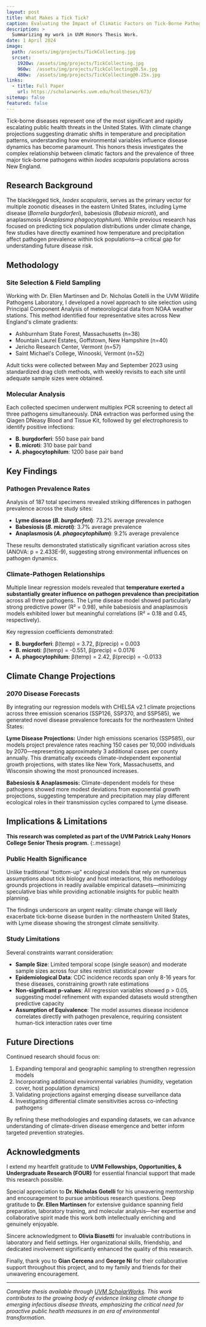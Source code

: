 ```yaml
---
layout: post
title: What Makes a Tick Tick?
caption: Evaluating the Impact of Climatic Factors on Tick-Borne Pathogen Prevalence
description: >
  Summarizing my work in UVM Honors Thesis Work.
date: 1 April 2024
image:
  path: /assets/img/projects/TickCollecting.jpg
  srcset:
    1920w: /assets/img/projects/TickCollecting.jpg
    960w:  /assets/img/projects/TickCollecting@0.5x.jpg
    480w:  /assets/img/projects/TickCollecting@0.25x.jpg
links:
  - title: Full Paper
    url: https://scholarworks.uvm.edu/hcoltheses/673/
sitemap: false
featured: false
---
```


Tick-borne diseases represent one of the most significant and rapidly escalating public health threats in the United States. With climate change projections suggesting dramatic shifts in temperature and precipitation patterns, understanding how environmental variables influence disease dynamics has become paramount. This honors thesis investigates the complex relationship between climatic factors and the prevalence of three major tick-borne pathogens within *Ixodes scapularis* populations across New England.

## Research Background

The blacklegged tick, *Ixodes scapularis*, serves as the primary vector for multiple zoonotic diseases in the eastern United States, including Lyme disease (*Borrelia burgdorferi*), babesiosis (*Babesia microti*), and anaplasmosis (*Anaplasma phagocytophilum*). While previous research has focused on predicting tick population distributions under climate change, few studies have directly examined how temperature and precipitation affect pathogen prevalence within tick populations—a critical gap for understanding future disease risk.

## Methodology

### Site Selection & Field Sampling

Working with Dr. Ellen Martinsen and Dr. Nicholas Gotelli in the UVM Wildlife Pathogens Laboratory, I developed a novel approach to site selection using Principal Component Analysis of meteorological data from NOAA weather stations. This method identified four representative sites across New England's climate gradients:

- Ashburnham State Forest, Massachusetts (n=38)
- Mountain Laurel Estates, Goffstown, New Hampshire (n=40)
- Jericho Research Center, Vermont (n=57)
- Saint Michael's College, Winooski, Vermont (n=52)

Adult ticks were collected between May and September 2023 using standardized drag cloth methods, with weekly revisits to each site until adequate sample sizes were obtained.

### Molecular Analysis

Each collected specimen underwent multiplex PCR screening to detect all three pathogens simultaneously. DNA extraction was performed using the Qiagen DNeasy Blood and Tissue Kit, followed by gel electrophoresis to identify positive infections:

- **B. burgdorferi**: 550 base pair band
- **B. microti**: 310 base pair band  
- **A. phagocytophilum**: 1200 base pair band

## Key Findings

### Pathogen Prevalence Rates

Analysis of 187 total specimens revealed striking differences in pathogen prevalence across the study sites:

- **Lyme disease (*B. burgdorferi*)**: 73.2% average prevalence
- **Babesiosis (*B. microti*)**: 3.7% average prevalence
- **Anaplasmosis (*A. phagocytophilum*)**: 9.2% average prevalence

These results demonstrated statistically significant variation across sites (ANOVA: p = 2.433E-9), suggesting strong environmental influences on pathogen dynamics.

### Climate-Pathogen Relationships

Multiple linear regression models revealed that **temperature exerted a substantially greater influence on pathogen prevalence than precipitation** across all three pathogens. The Lyme disease model showed particularly strong predictive power (R² = 0.98), while babesiosis and anaplasmosis models exhibited lower but meaningful correlations (R² = 0.18 and 0.45, respectively).

Key regression coefficients demonstrated:
- **B. burgdorferi**: β(temp) = 3.72, β(precip) = 0.003
- **B. microti**: β(temp) = -0.551, β(precip) = 0.0176
- **A. phagocytophilum**: β(temp) = 2.42, β(precip) = -0.0133

## Climate Change Projections

### 2070 Disease Forecasts

By integrating our regression models with CHELSA v2.1 climate projections across three emission scenarios (SSP126, SSP370, and SSP585), we generated novel disease prevalence forecasts for the northeastern United States:

**Lyme Disease Projections:**
Under high emissions scenarios (SSP585), our models project prevalence rates reaching 150 cases per 10,000 individuals by 2070—representing approximately 3 additional cases per county annually. This dramatically exceeds climate-independent exponential growth projections, with states like New York, Massachusetts, and Wisconsin showing the most pronounced increases.

**Babesiosis & Anaplasmosis:**
Climate-dependent models for these pathogens showed more modest deviations from exponential growth projections, suggesting temperature and precipitation may play different ecological roles in their transmission cycles compared to Lyme disease.

## Implications & Limitations

**This research was completed as part of the UVM Patrick Leahy Honors College Senior Thesis program.**
{:.message}

### Public Health Significance

Unlike traditional "bottom-up" ecological models that rely on numerous assumptions about tick biology and host interactions, this methodology grounds projections in readily available empirical datasets—minimizing speculative bias while providing actionable insights for public health planning.

The findings underscore an urgent reality: climate change will likely exacerbate tick-borne disease burden in the northeastern United States, with Lyme disease showing the strongest climate sensitivity.

### Study Limitations

Several constraints warrant consideration:

- **Sample Size**: Limited temporal scope (single season) and moderate sample sizes across four sites restrict statistical power
- **Epidemiological Data**: CDC incidence records span only 8-16 years for these diseases, constraining growth rate estimations
- **Non-significant p-values**: All regression variables showed p > 0.05, suggesting model refinement with expanded datasets would strengthen predictive capacity
- **Assumption of Equivalence**: The model assumes disease incidence correlates directly with pathogen prevalence, requiring consistent human-tick interaction rates over time

## Future Directions

Continued research should focus on:

1. Expanding temporal and geographic sampling to strengthen regression models
2. Incorporating additional environmental variables (humidity, vegetation cover, host population dynamics)
3. Validating projections against emerging disease surveillance data
4. Investigating differential climate sensitivities across co-infecting pathogens

By refining these methodologies and expanding datasets, we can advance understanding of climate-driven disease emergence and better inform targeted prevention strategies.

## Acknowledgments

I extend my heartfelt gratitude to **UVM Fellowships, Opportunities, & Undergraduate Research (FOUR)** for essential financial support that made this research possible.

Special appreciation to **Dr. Nicholas Gotelli** for his unwavering mentorship and encouragement to pursue ambitious research questions. Deep gratitude to **Dr. Ellen Martinsen** for extensive guidance spanning field preparation, laboratory training, and molecular analysis—her expertise and collaborative spirit made this work both intellectually enriching and genuinely enjoyable.

Sincere acknowledgment to **Olivia Biasetti** for invaluable contributions in laboratory and field settings. Her organizational skills, friendship, and dedicated involvement significantly enhanced the quality of this research.

Finally, thank you to **Gian Cercena** and **George Ni** for their collaborative support throughout this project, and to my family and friends for their unwavering encouragement.

---

*Complete thesis available through [UVM ScholarWorks](https://scholarworks.uvm.edu/hcoltheses/673). This work contributes to the growing body of evidence linking climate change to emerging infectious disease threats, emphasizing the critical need for proactive public health measures in an era of environmental transformation.*